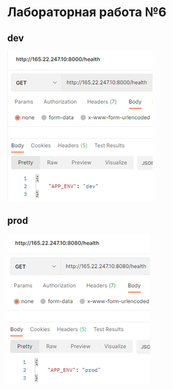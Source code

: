 # Лабораторная работа №6
## dev
![1](https://github.com/ddanyaa/RestApi/blob/master/Lab6/1.png)
## prod
![2](https://github.com/ddanyaa/RestApi/blob/master/Lab6/2.png)